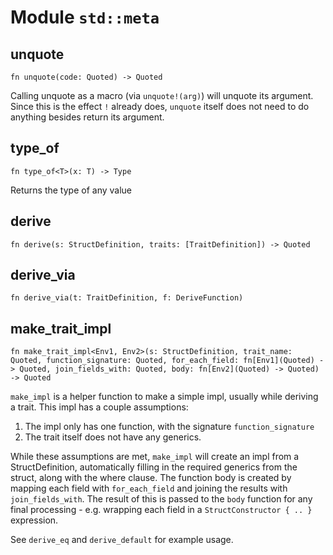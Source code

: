 # Module `std::meta`

## unquote

```noir
fn unquote(code: Quoted) -> Quoted
```

Calling unquote as a macro (via `unquote!(arg)`) will unquote
its argument. Since this is the effect `!` already does, `unquote`
itself does not need to do anything besides return its argument.

## type_of

```noir
fn type_of<T>(x: T) -> Type
```

Returns the type of any value

## derive

```noir
fn derive(s: StructDefinition, traits: [TraitDefinition]) -> Quoted
```

## derive_via

```noir
fn derive_via(t: TraitDefinition, f: DeriveFunction)
```

## make_trait_impl

```noir
fn make_trait_impl<Env1, Env2>(s: StructDefinition, trait_name: Quoted, function_signature: Quoted, for_each_field: fn[Env1](Quoted) -> Quoted, join_fields_with: Quoted, body: fn[Env2](Quoted) -> Quoted) -> Quoted
```

`make_impl` is a helper function to make a simple impl, usually while deriving a trait.
This impl has a couple assumptions:
1. The impl only has one function, with the signature `function_signature`
2. The trait itself does not have any generics.

While these assumptions are met, `make_impl` will create an impl from a StructDefinition,
automatically filling in the required generics from the struct, along with the where clause.
The function body is created by mapping each field with `for_each_field` and joining the
results with `join_fields_with`. The result of this is passed to the `body` function for
any final processing - e.g. wrapping each field in a `StructConstructor { .. }` expression.

See `derive_eq` and `derive_default` for example usage.

